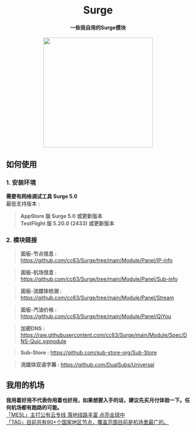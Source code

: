 <h1 align="center">Surge</h1>

<h4 align="center">一些我自用的Surge模块 </h4>

<p align="center">
<img src="https://raw.githubusercontent.com/cc63/Surge/main/Module.PNG" width="300"></p>

## 如何使用
### 1. 安装环境
**需要有网络调试工具 Surge 5.0**<br>
最低支持版本 :<br>
>**AppStore 版 Surge 5.0 或更新版本**<br>
>**TestFlight 版 5.20.0 (2433) 或更新版本**

### 2. 模块链接

> **面板-节点信息 :** https://github.com/cc63/Surge/tree/main/Module/Panel/IP-info<br>

> **面板-机场信息 :** https://github.com/cc63/Surge/tree/main/Module/Panel/Sub-info<br>

> **面板-流媒体检测 :** https://github.com/cc63/Surge/tree/main/Module/Panel/Stream<br>

> **面板-汽油价格 :** https://github.com/cc63/Surge/tree/main/Module/Panel/QiYou<br>

> **加密DNS :** https://raw.githubusercontent.com/cc63/Surge/main/Module/Spec/DNS-Quic.sgmodule<br>

> **Sub-Store :** https://github.com/sub-store-org/Sub-Store <br>

> **流媒体双语字幕 :** https://github.com/DualSubs/Universal <br>



## 我用的机场
**我用着好用不代表你用着也好用，如果想要入手的话，建议先买月付体验一下。任何机场都有跑路的可能。**<br>
[「MESL」主打公有云专线 落地线路丰富 点亮全球中](https://in.mesl.cloud/#/register?code=upDDJS68) <br>
[「TAG」目前共有90+个国家地区节点，覆盖范围目前是机场里最广的。](https://tagss01.pro/#/auth/xfm2jXlF) <br>
